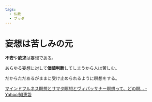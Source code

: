 ```yaml
---
tags:
  - 仏教
  - ブッダ
---
```

# 妄想は苦しみの元

**不安**や**欲求**は妄想である。

あらゆる妄想に対して**価値判断**してしまうから人は苦しむ。

だからただあるがままに受け止められるように瞑想をする。

[マインドフルネス瞑想とサマタ瞑想とヴィパッサナー瞑想って、どの瞑... - Yahoo!知恵袋](https://detail.chiebukuro.yahoo.co.jp/qa/question_detail/q12169792082)